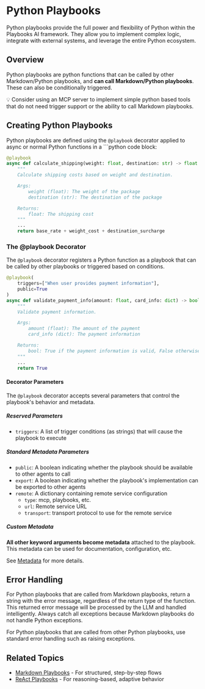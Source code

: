 # Python Playbooks

Python playbooks provide the full power and flexibility of Python within the Playbooks AI framework. They allow you to implement complex logic, integrate with external systems, and leverage the entire Python ecosystem.

## Overview

Python playbooks are python functions that can be called by other Markdown/Python playbooks, and **can call Markdown/Python playbooks**. These can also be conditionally triggered.

:bulb: Consider using an MCP server to implement simple python based tools that do not need trigger support or the ability to call Markdown playbooks.

## Creating Python Playbooks

Python playbooks are defined using the `@playbook` decorator applied to async or normal Python functions in a ```python code block:

```python
@playbook
async def calculate_shipping(weight: float, destination: str) -> float:
    """
    Calculate shipping costs based on weight and destination.

    Args:
        weight (float): The weight of the package
        destination (str): The destination of the package

    Returns:
        float: The shipping cost
    """
    ...    
    return base_rate + weight_cost + destination_surcharge
```

### The @playbook Decorator

The `@playbook` decorator registers a Python function as a playbook that can be called by other playbooks or triggered based on conditions.

```python
@playbook(
    triggers=["When user provides payment information"],
    public=True
)
async def validate_payment_info(amount: float, card_info: dict) -> bool:
    """
    Validate payment information.

    Args:
        amount (float): The amount of the payment
        card_info (dict): The payment information

    Returns:
        bool: True if the payment information is valid, False otherwise
    """
    ...
    return True
```

#### Decorator Parameters

The `@playbook` decorator accepts several parameters that control the playbook's behavior and metadata.

##### Reserved Parameters

- `triggers`: A list of trigger conditions (as strings) that will cause the playbook to execute

##### Standard Metadata Parameters

- `public`: A boolean indicating whether the playbook should be available to other agents to call
- `export`: A boolean indicating whether the playbook's implementation can be exported to other agents
- `remote`: A dictionary containing remote service configuration
  - `type`: mcp, playbooks, etc.
  - `url`: Remote service URL
  - `transport`: transport protocol to use for the remote service

##### Custom Metadata

**All other keyword arguments become metadata** attached to the playbook. This metadata can be used for documentation, configuration, etc.

See [Metadata](../playbooks-language/metadata.md) for more details.

## Error Handling

For Python playbooks that are called from Markdown playbooks, return a string with the error message, regardless of the return type of the function. This returned error message will be processed by the LLM and handled intelligently. Always catch all exceptions because Markdown playbooks do not handle Python exceptions.

For Python playbooks that are called from other Python playbooks, use standard error handling such as raising exceptions.

## Related Topics

- [Markdown Playbooks](../playbook-types/markdown-playbooks.md) - For structured, step-by-step flows
- [ReAct Playbooks](../playbook-types/react-playbooks.md) - For reasoning-based, adaptive behavior
